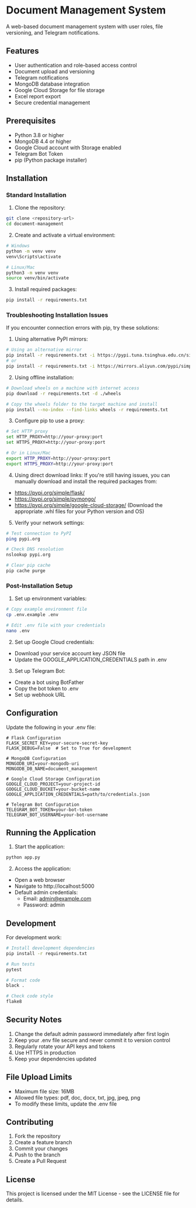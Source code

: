 # Document Management System

A web-based document management system with user roles, file versioning, and Telegram notifications.

## Features

- User authentication and role-based access control
- Document upload and versioning
- Telegram notifications
- MongoDB database integration
- Google Cloud Storage for file storage
- Excel report export
- Secure credential management

## Prerequisites

- Python 3.8 or higher
- MongoDB 4.4 or higher
- Google Cloud account with Storage enabled
- Telegram Bot Token
- pip (Python package installer)

## Installation

### Standard Installation

1. Clone the repository:
```bash
git clone <repository-url>
cd document-management
```

2. Create and activate a virtual environment:
```bash
# Windows
python -m venv venv
venv\Scripts\activate

# Linux/Mac
python3 -m venv venv
source venv/bin/activate
```

3. Install required packages:
```bash
pip install -r requirements.txt
```

### Troubleshooting Installation Issues

If you encounter connection errors with pip, try these solutions:

1. Using alternative PyPI mirrors:
```bash
# Using an alternative mirror
pip install -r requirements.txt -i https://pypi.tuna.tsinghua.edu.cn/simple
# or
pip install -r requirements.txt -i https://mirrors.aliyun.com/pypi/simple/
```

2. Using offline installation:
```bash
# Download wheels on a machine with internet access
pip download -r requirements.txt -d ./wheels

# Copy the wheels folder to the target machine and install
pip install --no-index --find-links wheels -r requirements.txt
```

3. Configure pip to use a proxy:
```bash
# Set HTTP proxy
set HTTP_PROXY=http://your-proxy:port
set HTTPS_PROXY=http://your-proxy:port

# Or in Linux/Mac
export HTTP_PROXY=http://your-proxy:port
export HTTPS_PROXY=http://your-proxy:port
```

4. Using direct download links:
If you're still having issues, you can manually download and install the required packages from:
- https://pypi.org/simple/flask/
- https://pypi.org/simple/pymongo/
- https://pypi.org/simple/google-cloud-storage/
(Download the appropriate .whl files for your Python version and OS)

5. Verify your network settings:
```bash
# Test connection to PyPI
ping pypi.org

# Check DNS resolution
nslookup pypi.org

# Clear pip cache
pip cache purge
```

### Post-Installation Setup

1. Set up environment variables:
```bash
# Copy example environment file
cp .env.example .env

# Edit .env file with your credentials
nano .env
```

2. Set up Google Cloud credentials:
- Download your service account key JSON file
- Update the GOOGLE_APPLICATION_CREDENTIALS path in .env

3. Set up Telegram Bot:
- Create a bot using BotFather
- Copy the bot token to .env
- Set up webhook URL

## Configuration

Update the following in your .env file:

```env
# Flask Configuration
FLASK_SECRET_KEY=your-secure-secret-key
FLASK_DEBUG=False  # Set to True for development

# MongoDB Configuration
MONGODB_URI=your-mongodb-uri
MONGODB_DB_NAME=document_management

# Google Cloud Storage Configuration
GOOGLE_CLOUD_PROJECT=your-project-id
GOOGLE_CLOUD_BUCKET=your-bucket-name
GOOGLE_APPLICATION_CREDENTIALS=path/to/credentials.json

# Telegram Bot Configuration
TELEGRAM_BOT_TOKEN=your-bot-token
TELEGRAM_BOT_USERNAME=your-bot-username
```

## Running the Application

1. Start the application:
```bash
python app.py
```

2. Access the application:
- Open a web browser
- Navigate to http://localhost:5000
- Default admin credentials:
  - Email: admin@example.com
  - Password: admin

## Development

For development work:
```bash
# Install development dependencies
pip install -r requirements.txt

# Run tests
pytest

# Format code
black .

# Check code style
flake8
```

## Security Notes

1. Change the default admin password immediately after first login
2. Keep your .env file secure and never commit it to version control
3. Regularly rotate your API keys and tokens
4. Use HTTPS in production
5. Keep your dependencies updated

## File Upload Limits

- Maximum file size: 16MB
- Allowed file types: pdf, doc, docx, txt, jpg, jpeg, png
- To modify these limits, update the .env file

## Contributing

1. Fork the repository
2. Create a feature branch
3. Commit your changes
4. Push to the branch
5. Create a Pull Request

## License

This project is licensed under the MIT License - see the LICENSE file for details. 